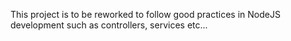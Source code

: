 This project is to be reworked to follow good practices in NodeJS development such as controllers, services etc...
